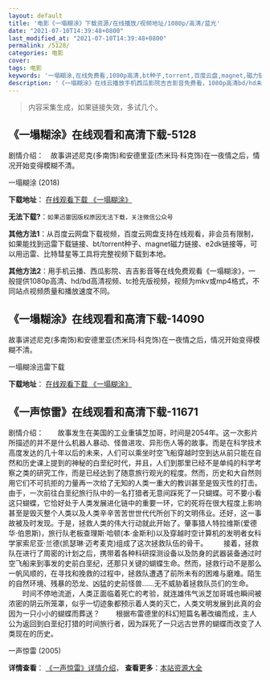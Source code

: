 ```yaml
---
layout: default
title: '电影《一塌糊涂》下载资源/在线播放/视频地址/1080p/高清/蓝光'
date: "2021-07-10T14:39:48+0800"
last_modified_at: "2021-07-10T14:39:48+0800"
permalink: /5128/
categories: 电影
cover:
tags: 电影
keywords: '一塌糊涂,在线免费看,1080p高清,bt种子,torrent,百度云盘,magnet,磁力链,迅雷下载资源'
description: '《一塌糊涂》在线云播放手机西瓜影院吉吉影音免费看，1080p高清bd/hd未删减完整版和tc抢先枪版，mkv/mp4格式，附带bt/torrent种子、magnet/磁力链、百度云盘、网盘资源迅雷下载链接'
---
```


>内容采集生成，如果链接失效，多试几个。


## 《一塌糊涂》在线观看和高清下载-5128

剧情介绍：　故事讲述尼克(多南饰)和安德里亚(杰米玛·科克饰)在一夜情之后，情况开始变得模糊不清。


一塌糊涂 (2018)

**下载地址**： [在线观看下载 《一塌糊涂》](https://www.btbtdy.me/btdy/dy16638.html) 


**无法下载?**：`如果迅雷因版权原因无法下载，关注微信公众号 `

**其他方法1**：从百度云网盘下载视频，百度云网盘支持在线观看，非会员有限制，如果能找到迅雷下载链接、bt/torrent种子、magnet磁力链接、e2dk链接等，可以用迅雷、比特彗星等工具将完整视频下载到本地。

**其他方法2**：用手机云播、西瓜影院、吉吉影音等在线免费观看《一塌糊涂》，一般提供1080p高清、hd/bd高清视频、tc抢先版视频，视频为mkv或mp4格式，不同站点视频质量和播放速度不同。


## 《一塌糊涂》在线观看和高清下载-14090

故事讲述尼克(多南饰)和安德里亚(杰米玛·科克饰)在一夜情之后，情况开始变得模糊不清。


一塌糊涂迅雷下载

**下载地址**： [在线观看下载 《一塌糊涂》](https://www.993dy.com//vod-detail-id-34709.html) 


## 《一声惊雷》在线观看和高清下载-11671

剧情介绍：　　故事发生在美国的工业重镇芝加哥，时间是2054年。这一次影片所描述的并不是什么机器人暴动、怪兽进攻、异形伤人等的故事。而是在科学技术高度发达的几十年以后的未来，人们可以乘坐时空飞船穿越时空到达从前只能在自然和历史课上提到的神秘的白垩纪时代，并且，人们到那里已经不是单纯的科学考察之类的研究工作，而是已经达到了随意旅行观光的程度。然而，历史和大自然则用它们不可抗拒的力量再一次给了无知的人类一重大的教训甚至是毁灭性的打击。由于，一次前往白垩纪旅行队中的一名打猎者无意间踩死了一只蝴蝶。可不要小看这只蝴蝶，它恰好处于人类发展进化链中的重要一环，它的死将在很大程度上影响甚至是毁灭整个人类以及人类辛辛苦苦世世代代所创下的文明伟业。还好，这一事故被及时发现。于是，拯救人类的伟大行动就此开始了。肇事猎人特拉维斯(爱德华·伯恩斯)，旅行队老板查理斯·哈顿(本·金斯利)以及穿越时空计算机的发明者女科学家索尼亚·兰德(凯瑟琳·迈考麦克)组成了这次拯救队伍的骨干。 　　接着，拯救队在进行了周密的计划之后，携带着各种科研探测设备以及防身的武器装备通过时空飞船来到事发的史前白垩纪，还那只关键的蝴蝶生命。然而，拯救行动不是那么一帆风顺的，在寻找和挽救的过程中，拯救队遭遇了前所未有的困难与磨难。陌生的自然环境、残暴的恐龙、凶猛的史前怪兽……无不威胁着拯救队员们的生命。 　　时间不停地流逝，人类正面临着死亡的考验，就连雄伟气派芝加哥城也瞬间被浓密的阴云所笼罩，似乎一切迹象都预示着人类的灭亡，人类文明发展到此真的会因为一只小小的蝴蝶而葬送？ 　　根据布雷德里的科幻短篇名著改编而成，主人公为返回到白垩纪打猎的时间旅行者，因为踩死了一只远古世界的蝴蝶而改变了人类现在的历史。


一声惊雷 (2005)

**详情查看**： [《一声惊雷》详情介绍](/movie/11671/)， **查看更多**：[本站资源大全](/movie/t/all/)

